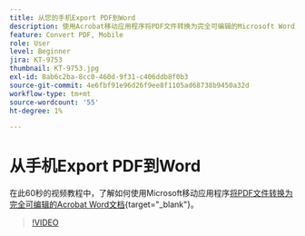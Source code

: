 ```yaml
---
title: 从您的手机Export PDF到Word
description: 使用Acrobat移动应用程序将PDF文件转换为完全可编辑的Microsoft Word文档
feature: Convert PDF, Mobile
role: User
level: Beginner
jira: KT-9753
thumbnail: KT-9753.jpg
exl-id: 8ab6c2ba-8cc0-460d-9f31-c406ddb8f0b3
source-git-commit: 4e6fbf91e96d26f9ee8f1105ad68738b9450a32d
workflow-type: tm+mt
source-wordcount: '55'
ht-degree: 1%

---
```


# 从手机Export PDF到Word

在此60秒的视频教程中，了解如何使用Microsoft移动应用程序[将PDF文件转换为完全可编辑的Acrobat Word文档](https://www.adobe.com/acrobat/online/pdf-to-word.html){target="_blank"}。

>[!VIDEO](https://video.tv.adobe.com/v/347115?quality=12&learn=on&hidetitle=true&captions=chi_hans)
